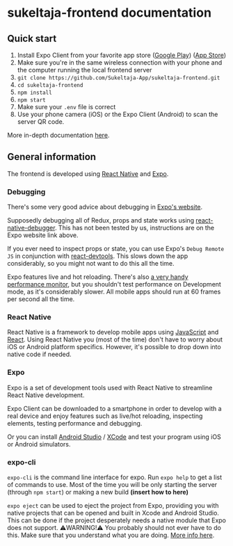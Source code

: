 # sukeltaja-frontend documentation

## Quick start

1. Install Expo Client from your favorite app store ([Google Play](https://play.google.com/store/apps/details?id=host.exp.exponent)) ([App Store](https://itunes.apple.com/us/app/expo-client/id982107779))
2. Make sure you're in the same wireless connection with your phone and the computer running the local frontend server
3. `git clone https://github.com/Sukeltaja-App/sukeltaja-frontend.git`
4. `cd sukeltaja-frontend`
5. `npm install`
6. `npm start`
7. Make sure your `.env` file is correct
8. Use your phone camera (iOS) or the Expo Client (Android) to scan the server QR code.

More in-depth documentation [here](frontend.md).

## General information

The frontend is developed using [React Native](https://facebook.github.io/react-native/) and [Expo](https://expo.io/).

### Debugging

There's some very good advice about debugging in [Expo's website](https://docs.expo.io/versions/latest/workflow/debugging/).

Supposedly debugging all of Redux, props and state works using [react-native-debugger](https://github.com/jhen0409/react-native-debugger). This has not been tested by us, instructions are on the Expo website link above.

If you ever need to inspect props or state, you can use Expo's `Debug Remote JS` in conjunction with [react-devtools](https://github.com/facebook/react-devtools). This slows down the app considerably, so you might not want to do this all the time.

Expo features live and hot reloading. There's also [a very handy performance monitor](https://docs.expo.io/versions/v28.0.0/react-native/performance/), but you shouldn't test performance on Development mode, as it's considerably slower. All mobile apps should run at 60 frames per second all the time.

### React Native

React Native is a framework to develop mobile apps using [JavaScript](https://developer.mozilla.org/en-US/docs/Web/JavaScript) and [React](https://reactjs.org/). Using React Native you (most of the time) don't have to worry about iOS or Android platform specifics. However, it's possible to drop down into native code if needed.

### Expo

Expo is a set of development tools used with React Native to streamline React Native development.

Expo Client can be downloaded to a smartphone in order to develop with a real device and enjoy features such as live/hot reloading, inspecting elements, testing performance and debugging.

Or you can install [Android Studio](https://developer.android.com/studio) / [XCode](https://developer.apple.com/xcode/) and test your program using iOS or Android simulators.

### expo-cli

`expo-cli` is the command line interface for expo. Run `expo help` to get a list of commands to use. Most of the time you will be only starting the server (through `npm start`) or making a new build **(insert how to here)**

`expo eject` can be used to eject the project from Expo, providing you with native projects that can be opened and built in Xcode and Android Studio. This can be done if the project desperately needs a native module that Expo does not support. ⚠️WARNING!⚠️ You probably should not ever have to do this. Make sure that you understand what you are doing. [More info here](https://docs.expo.io/versions/latest/expokit/eject/).
